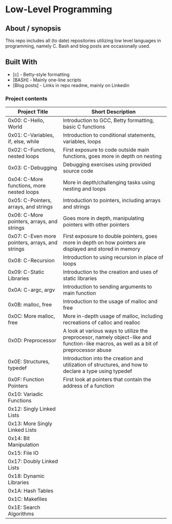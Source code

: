 # Low-Level Programming

## About / synopsis
This repo includes all (to date) repositories utilizing low level languages in programming, namely C. Bash and blog posts are occasionally used.

## Built With

* [c] - Betty-style formatting
* [BASH] - Mainly one-line scripts
* [Blog posts] - Links in repo readme, mainly on Linkedin

### Project contents

| Project Title | Short Description |
| --- | --- |
|0x00: C-Hello, World|Introduction to GCC, Betty formatting, basic C functions|
|0x01: C-Variables, if, else, while|Introduction to conditional statements, variables, loops|
|0x02: C-Functions, nested loops|First exposure to code outside main functions, goes more in depth on nesting|
|0x03: C-Debugging|Debugging exercises using provided source code|
|0x04: C-More functions, more nested loops|More in depth/challenging tasks using nesting and loops|
|0x05: C-Pointers, arrays, and strings|Introduction to pointers, including arrays and strings|
|0x06: C-More pointers, arrays, and strings|Goes more in depth, manipulating pointers with other pointers|
|0x07: C-Even more pointers, arrays, and strings|First exposure to double pointers, goes more in depth on how pointers are displayed and stored in memory|
|0x08: C-Recursion|Introduction to using recursion in place of loops|
|0x09: C-Static Libraries|Introduction to the creation and uses of static libraries|
|0x0A: C-argc, argv|Introduction to sending arguments to main function|
|0x0B: malloc, free|Introduction to the usage of malloc and free|
|0x0C: More malloc, free|More in-depth usage of malloc, including recreations of calloc and realloc|
|0x0D: Preprocessor|A look at various ways to utilize the preprocesor, namely object-like and function-like macros, as well as a bit of preprocessor abuse|
|0x0E: Structures, typedef|Introduction into the creation and utilization of structures, and how to declare a type using typedef|
|0x0F: Function Pointers|First look at pointers that contain the address of a function|
|0x10: Variadic Functions||
|0x12: Singly Linked Lists||
|0x13: More Singly Linked Lists||
|0x14: Bit Manipulation||
|0x15: File IO||
|0x17: Doubly Linked Lists||
|0x18: Dynamic Libraries||
|0x1A: Hash Tables||
|0x1C: Makefiles||
|0x1E: Search Algorithms||
